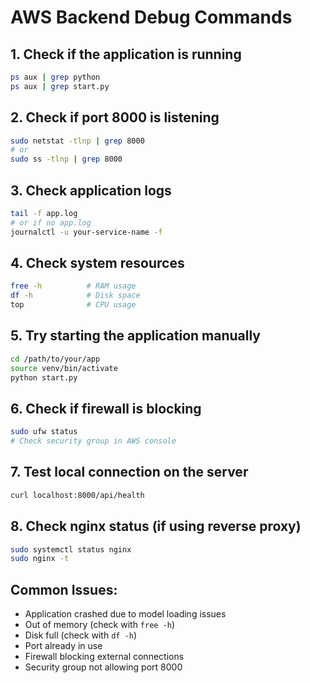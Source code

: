 # AWS Backend Debug Commands

## 1. Check if the application is running
```bash
ps aux | grep python
ps aux | grep start.py
```

## 2. Check if port 8000 is listening
```bash
sudo netstat -tlnp | grep 8000
# or
sudo ss -tlnp | grep 8000
```

## 3. Check application logs
```bash
tail -f app.log
# or if no app.log
journalctl -u your-service-name -f
```

## 4. Check system resources
```bash
free -h          # RAM usage
df -h            # Disk space
top              # CPU usage
```

## 5. Try starting the application manually
```bash
cd /path/to/your/app
source venv/bin/activate
python start.py
```

## 6. Check if firewall is blocking
```bash
sudo ufw status
# Check security group in AWS console
```

## 7. Test local connection on the server
```bash
curl localhost:8000/api/health
```

## 8. Check nginx status (if using reverse proxy)
```bash
sudo systemctl status nginx
sudo nginx -t
```

## Common Issues:
- Application crashed due to model loading issues
- Out of memory (check with `free -h`)
- Disk full (check with `df -h`)
- Port already in use
- Firewall blocking external connections
- Security group not allowing port 8000
